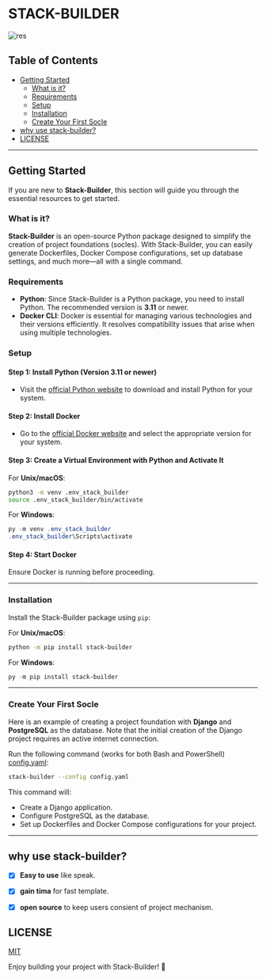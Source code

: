 # STACK-BUILDER

![res](./resources/_30ae5a5d-bc48-4193-8347-b1014009271c.jpg)

## Table of Contents
- [Getting Started](#getting-started)
  - [What is it?](#what-is-it)
  - [Requirements](#requirements)
  - [Setup](#setup)
  - [Installation](#installation)
  - [Create Your First Socle](#create-your-first-socle)
- [why use stack-builder?](#why-use-stack-builder)
- [LICENSE](#license)

---

## Getting Started
If you are new to **Stack-Builder**, this section will guide you through the essential resources to get started.

### What is it?
**Stack-Builder** is an open-source Python package designed to simplify the creation of project foundations (socles). With Stack-Builder, you can easily generate Dockerfiles, Docker Compose configurations, set up database settings, and much more—all with a single command.

### Requirements
- **Python**: Since Stack-Builder is a Python package, you need to install Python. The recommended version is **3.11** or newer.
- **Docker CLI**: Docker is essential for managing various technologies and their versions efficiently. It resolves compatibility issues that arise when using multiple technologies.

### Setup

#### Step 1: Install Python (Version 3.11 or newer)
- Visit the [official Python website](https://www.python.org/downloads/) to download and install Python for your system.

#### Step 2: Install Docker
- Go to the [official Docker website](https://www.docker.com/) and select the appropriate version for your system.

#### Step 3: Create a Virtual Environment with Python and Activate It

For **Unix/macOS**:
```bash
python3 -m venv .env_stack_builder
source .env_stack_builder/bin/activate                
```

For **Windows**:
```powershell
py -m venv .env_stack_builder
.env_stack_builder\Scripts\activate
```

#### Step 4: Start Docker
Ensure Docker is running before proceeding.

---

### Installation
Install the Stack-Builder package using `pip`:

For **Unix/macOS**:
```bash
python -m pip install stack-builder
```

For **Windows**:
```powershell
py -m pip install stack-builder
```

---

### Create Your First Socle

Here is an example of creating a project foundation with **Django** and **PostgreSQL** as the database. Note that the initial creation of the Django project requires an active internet connection.

Run the following command (works for both Bash and PowerShell) [config.yaml](./source_code/config.yaml):
```bash
stack-builder --config config.yaml
```


This command will:
- Create a Django application.
- Configure PostgreSQL as the database.
- Set up Dockerfiles and Docker Compose configurations for your project.

---

## why use stack-builder?



*   [x] **Easy to use** like speak.

*   [x] **gain tima** for fast template.

*   [x] **open source** to keep users consient of project mechanism.



## LICENSE

[MIT](./LICENSE)

Enjoy building your project with Stack-Builder! 🚀

